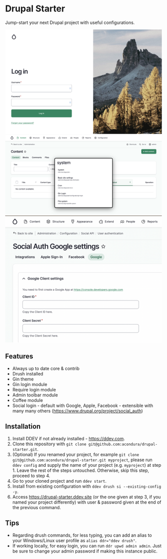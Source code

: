 # Drupal Starter

Jump-start your next Drupal project with useful configurations.

![Drupal Starter login](drupal-starter-login.png)
![Drupal Starter content page](drupal-starter-content.png)
![Drupal Starter social login](drupal-starter-social-login.png)

## Features

- Always up to date core & contrib
- Drush installed
- Gin theme
- Gin login module
- Require login module
- Admin toolbar module
- Coffee module
- Social login - default with Google, Apple, Facebook - extensible with many many others (https://www.drupal.org/project/social_auth)

## Installation

1. Install DDEV if not already installed - https://ddev.com.
2. Clone this repository with `git clone git@github.com:acondura/drupal-starter.git`.
3. (Optional) If you renamed your project, for example `git clone git@github.com:acondura/drupal-starter.git myproject`, please run `ddev config` and supply the name of your project (e.g. `myproject`) at step 1. Leave the rest of the steps untouched. Otherwise, skip this step, proceed to step 4.
4. Go to your cloned project and run `ddev start`.
5. Install from existing configuration with `ddev drush si --existing-config -y`.
6. Access https://drupal-starter.ddev.site (or the one given at step 3, if you named your project differently) with user & password given at the end of the previous command.

## Tips

- Regarding drush commands, for less typing, you can add an alias to your Windows/Linux user profile as `alias ddr="ddev drush"`.
- If working locally, for easy login, you can run `ddr upwd admin admin`. Just be sure to change your admin password if making this instance public.
